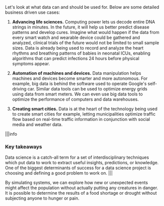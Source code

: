 Let's look at what data can and should be used for. Below are some detailed business driven use cases:

1. **Advancing life sciences.** Computing power lets us decode entire DNA strings in minutes. In the future, it will help us better predict disease patterns and develop cures. Imagine what would happen if the data from every smart watch and wearable device could be gathered and analyzed, clinical trials of the future would not be limited to small sample sizes. Data is already being used to record and analyze the heart rhythms and breathing patterns of babies in neonatal ICUs, enabling algorithms that can predict infections 24 hours before physical symptoms appear.

2. **Automation of machines and devices.** Data manipulation helps machines and devices become smarter and more autonomous. For example, big data is behind the software used to operate Google's self-driving car. Similar data tools can be used to optimize energy grids using data from smart meters. We can even use big data tools to optimize the performance of computers and data warehouses.

3. **Creating smart cities.** Data is at the heart of the technology being used to create smart cities for example, letting municipalities optimize traffic flow based on real-time traffic information in conjunction with social media and weather data.


|||info
### Key takeaways

Data science is a catch-all term for a set of interdisciplinary techniques which put data to work to extract useful insights, predictions, or knowledge.
One of the biggest determinants of success for a data science project is choosing and defining a good problem to work on.
|||

By simulating systems, we can explore how new or unexpected events might affect the population without actually putting any creatures in danger.  It is possible to determine the results of a food shortage or drought without subjecting anyone to hunger or pain.
